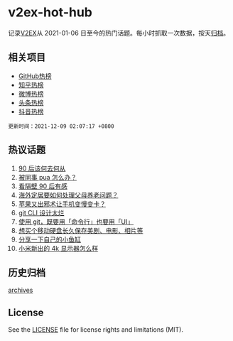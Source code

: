 # v2ex-hot-hub

 记录[V2EX](https://www.v2ex.com/)从 2021-01-06 日至今的热门话题。每小时抓取一次数据，按天[归档](archives)。
 
 ## 相关项目

- [GitHub热榜](https://github.com/lonnyzhang423/github-hot-hub)
- [知乎热榜](https://github.com/lonnyzhang423/zhihu-hot-hub)
- [微博热榜](https://github.com/lonnyzhang423/weibo-hot-hub)
- [头条热榜](https://github.com/lonnyzhang423/toutiao-hot-hub)
- [抖音热榜](https://github.com/lonnyzhang423/douyin-hot-hub)


 `更新时间：2021-12-09 02:07:17 +0800`

## 热议话题

1. [90 后该何去何从](https://www.v2ex.com/t/820774)
1. [被同事 pua 怎么办？](https://www.v2ex.com/t/820803)
1. [看隔壁 90 后有感](https://www.v2ex.com/t/820799)
1. [海外定居要如何处理父母养老问题？](https://www.v2ex.com/t/820773)
1. [苹果又出邪术让手机变慢变卡？](https://www.v2ex.com/t/820787)
1. [git CLI 设计太烂](https://www.v2ex.com/t/820770)
1. [使用 git，既要用「命令行」也要用「UI」](https://www.v2ex.com/t/820776)
1. [想买个移动硬盘长久保存美剧、电影、相片等](https://www.v2ex.com/t/820777)
1. [分享一下自己的小鱼缸](https://www.v2ex.com/t/820827)
1. [小米新出的 4k 显示器怎么样](https://www.v2ex.com/t/820795)

## 历史归档

[archives](archives)

## License

See the [LICENSE](LICENSE) file for license rights and limitations (MIT).
